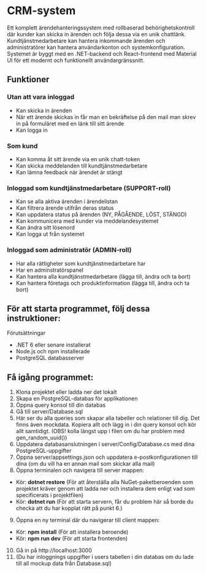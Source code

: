# CRM-system
Ett komplett ärendehanteringssystem med rollbaserad behörighetskontroll där kunder kan skicka in ärenden och följa dessa via en unik chattlänk. Kundtjänstmedarbetare kan hantera inkommande ärenden och administratörer kan hantera användarkonton och systemkonfiguration. Systemet är byggt med en .NET-backend och React-frontend med Material UI för ett modernt och funktionellt användargränssnitt.

## Funktioner
### Utan att vara inloggad
- Kan skicka in ärenden
- När ett ärende skickas in får man en bekräftelse på den mail man skrev in på formuläret med en länk till sitt ärende
- Kan logga in

### Som kund
- Kan komma åt sitt ärende via en unik chatt-token
- Kan skicka meddelanden till kundtjänstmedarbetare 
- Kan lämna feedback när ärendet är stängt

### Inloggad som kundtjänstmedarbetare (SUPPORT-roll) 
- Kan se alla aktiva ärenden i ärendelistan
- Kan filtrera ärende utifrån deras status
- Kan uppdatera status på ärenden (NY, PÅGÅENDE, LÖST, STÄNGD)
- Kan kommunicera med kunder via meddelandesystemet
- Kan ändra sitt lösenord
- Kan logga ut från systemet

### Inloggad som administratör (ADMIN-roll)
- Har alla rättigheter som kundtjänstmedarbetare har
- Har en adminstratörspanel
- Kan hantera alla kundtjänstmedarbetare (lägga till, ändra och ta bort)
- Kan hantera företags och produktinformation (lägga till, ändra och ta bort)




## För att starta programmet, följ dessa instruktioner:
Förutsättningar
- .NET 6 eller senare installerat
- Node.js och npm installerade
- PostgreSQL databasserver

## Få igång programmet:
1. Klona projektet eller ladda ner det lokalt
2. Skapa en PostgreSQL-databas för applikationen
3. Öppna query konsol till din databas
4. Gå till server/Database.sql 
5. Här ser du alla queries som skapar alla tabeller och relationer till dig. Det finns även mockdata. Kopiera allt och lägg in i din query konsol och kör allt samtidigt. (OBS! kolla längst upp i filen om du har problem med gen_random_uuid())
6. Uppdatera databasanslutningen i server/Config/Database.cs med dina PostgreSQL-uppgifter
7. Öppna server/appsettings.json och uppdatera e-postkonfigurationen till dina (om du vill ha en annan mail som skickar alla mail)
8. Öppna terminalen och navigera till server mappen: 
- Kör: **dotnet restore** (För att återställa alla NuGet-paketberoenden som projektet kräver genom att ladda ner och installera dem enligt vad som specificerats i projektfilen)
- Kör: **dotnet run** (För att starta servern, får du problem här så borde du checka att du har kopplat rätt på punkt 6.)
9. Öppna en ny terminal där du navigerar till client mappen:
- Kör: **npm install** (För att installera beroende)
- Kör: **npm run dev** (För att starta frontenden)
10. Gå in på http://localhost:3000
11. (Du har inloggnings uppgifter i users tabellen i din databas om du lade till all mockup data från Database.sql)
 
 
